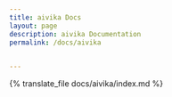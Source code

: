 ```yaml
---
title: aivika Docs
layout: page
description: aivika Documentation
permalink: /docs/aivika

 
---
```


{% translate_file docs/aivika/index.md %}
